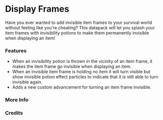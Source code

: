 # Display Frames<!--$headerTitle--><!--$pmc:delete-->

Have you ever wanted to add invisible item frames to your survival world without feeling like you're cheating? This datapack will let you splash your item frames with invisibility potions to make them permanently invisible when displaying an item! <!--$pmc:headerSize-->

### Features
- When an invisibility potion is thrown in the vicinity of an item frame, it makes the item frame go invisible when displaying an item.
- When an invisible item frame is holding no item it will turn visible but show invisible potion effect particles to indicate that it is still able to turn invisible again.
- Adds a new custom advancement for turning an item frame invisible.

### More Info
<!--$youtubeLinkInsert-->

<!--$wikiLinkInsert-->

### Credits
<!--$creditsInsert -->

<!--$footerInsert-->
